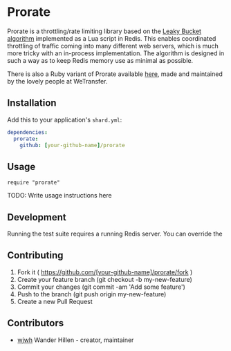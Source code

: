 # Prorate

Prorate is a throttling/rate limiting library based on the [Leaky Bucket algorithm](https://en.wikipedia.org/wiki/Leaky_bucket) implemented as a Lua script in Redis. This enables coordinated throttling of traffic coming into many different web servers, which is much more tricky with an in-process implementation. The algorithm is designed in such a way as to keep Redis memory use as minimal as possible.

There is also a Ruby variant of Prorate available [here](https://github.com/WeTransfer), made and maintained by the lovely people at WeTransfer.

## Installation

Add this to your application's `shard.yml`:

```yaml
dependencies:
  prorate:
    github: [your-github-name]/prorate
```

## Usage

```crystal
require "prorate"
```

TODO: Write usage instructions here

## Development

Running the test suite requires a running Redis server. You can override the 

## Contributing

1. Fork it ( https://github.com/[your-github-name]/prorate/fork )
2. Create your feature branch (git checkout -b my-new-feature)
3. Commit your changes (git commit -am 'Add some feature')
4. Push to the branch (git push origin my-new-feature)
5. Create a new Pull Request

## Contributors

- [wjwh](https://github.com/wjwh) Wander Hillen - creator, maintainer
